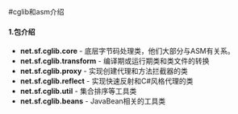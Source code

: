#cglib和asm介绍  

#### 1.包介绍
  - **net.sf.cglib.core** - 底层字节码处理类，他们大部分与ASM有关系。
  - **net.sf.cglib.transform** - 编译期或运行期类和类文件的转换
  - **net.sf.cglib.proxy** - 实现创建代理和方法拦截器的类
  - **net.sf.cglib.reflect** - 实现快速反射和C#风格代理的类
  - **net.sf.cglib.util** - 集合排序等工具类
  - **net.sf.cglib.beans** - JavaBean相关的工具类
